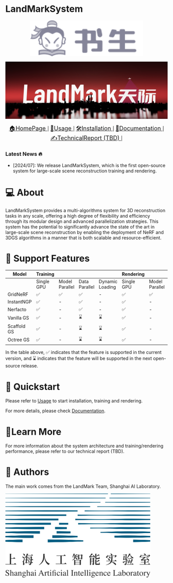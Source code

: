 # LandMarkSystem
<!-- <p align="center">
    <img src="https://img.shields.io/badge/Trainer-Ready-green"/>
    <img src="https://img.shields.io/badge/Renderer-Ready-green"/>
    <img src="https://img.shields.io/badge/Framework-Ready-green"/>
    <img src="https://img.shields.io/badge/Documentation-Preview-purple"/>
    <img src="https://img.shields.io/badge/License-MIT-orange"/>
</p> -->

<div align="center">

<p align="center">
    <picture>
    <img src="https://raw.githubusercontent.com/InternLandMark/LandMark_Documentation/4f09c93cbec0ad50d27ac52f858e7a6c541168d6/pictures/intern_logo.svg" width="350">
    </picture>
</p>

<p align="center">
    <picture>
    <img src="https://github.com/InternLandMark/LandMark_Documentation/blob/main/pictures/logo.png?raw=true" width="650">
    </picture>
</p>

<p align="center">
    <a href="https://landmark.intern-ai.org.cn/">
    <font size="4">
    🏠HomePage
    </font>
    </a>
    |
    <a href="./doc/en/quickstart.md">
    <font size="4">
    📘Usage
    </font>
    </a>
    |
    <a href="./doc/en/install.md">
    <font size="4">
    🛠️Installation
    </font>
    </a>
    |
    <a href="https://landmarksystem.readthedocs.io/zh-cn/latest/">
    <font size="4">
    📑Documentation
    </font>
    </a>
    |
    <a href="https://city-super.github.io/gridnerf/">
    <font size="4">
    ✍️TechnicalReport (TBD)
    </font>
    </a>
    |
    </a>
</p>

</div>


### Latest News 🔥

- [2024/07]: We release LandMarkSystem, which is the first open-source system for large-scale scene reconstruction training and rendering.

# 💻 About
LandMarkSystem provides a multi-algorithms system for 3D reconstruction tasks in any scale, offering a high degree of flexibility and efficiency through its modular design and advanced parallelization strategies. This system has the potential to significantly advance the state of the art in large-scale scene reconstruction by enabling the deployment of NeRF and 3DGS algorithms in a manner that is both scalable and resource-efficient.

# 🎨 Support Features

| Model         | Training       |                |                |                | Rendering      |                |                |                |                |
|---------------|----------------|----------------|----------------|----------------|----------------|----------------|----------------|----------------|----------------|
|               | Single GPU     | Model Parallel | Data Parallel  | Dynamic Loading| Single GPU     | Model Parallel | Data Parallel  | Dynamic Loading| Kernel Optimization   |
| GridNeRF      | ✅              | ✅              | ✅              | -              | ✅              | ✅              | ✅              | ✅              | -              |
| InstantNGP    | ✅              | -              | ✅              | -              | ✅              | -              | ✅              | ✅              | -              |
| Nerfacto      | ✅              | -              | ✅              | -              | ✅              | -              | ✅              | ✅              | -              |
| Vanilla GS    | ✅              | -              | ⌛              | ⌛             | ✅              | -              | ⌛              | ⌛             | ✅              |
| Scaffold GS   | ✅              | -              | ⌛              | ⌛             | ✅              | -              | ⌛              | ⌛             | ✅              |
| Octree GS     | ✅              | -              | ⌛              | ⌛             | ✅              | -              | ⌛              | ⌛             | ✅              |

In the table above, ✅ indicates that the feature is supported in the current version, and ⌛ indicates that the feature will be supported in the next open-source release.

# 🚀 Quickstart

Please refer to [Usage](./doc/en/quickstart.md) to start installation, training and rendering.

For more details, please check [Documentation](https://landmarksystem.readthedocs.io/zh-cn/latest/).

# 📖Learn More

For more information about the system architecture and training/rendering performance, please refer to our technical report (TBD).

# 🤝 Authors
The main work comes from the LandMark Team, Shanghai AI Laboratory.<br>

<img src="https://github.com/InternLandMark/LandMark_Documentation/blob/main/pictures/shailab_logo2.jpg?raw=true" width="450">
